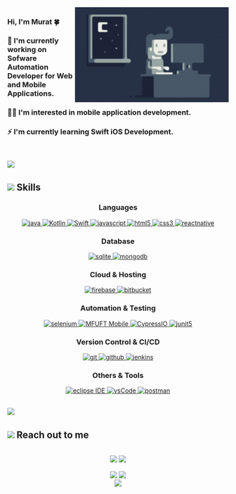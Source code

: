 <br><br>
<img align="right" src="https://raw.githubusercontent.com/AVS1508/AVS1508/master/assets/Night-Coding.gif"  width="350" >

### Hi, I'm Murat  :four_leaf_clover:

### 🔭 I'm currently working on Sofware Automation Developer for Web and Mobile Applications.

### 👨‍💻 I'm interested in mobile application development. 

### ⚡ I'm currently learning Swift iOS Development. 


<br><br>
<img src="https://user-images.githubusercontent.com/73097560/115834477-dbab4500-a447-11eb-908a-139a6edaec5c.gif">


## <img src="https://media2.giphy.com/media/QssGEmpkyEOhBCb7e1/giphy.gif?cid=ecf05e47a0n3gi1bfqntqmob8g9aid1oyj2wr3ds3mg700bl&rid=giphy.gif" width ="25"><b> Skills</b>

<p align="center">

<h3 align="center">Languages</h3>
<p align="center">
  <a href="https://www.java.com" target="_blank"> 
    <img src="https://img.shields.io/badge/Java-007396.svg?style=for-the-badge&logo=java&logoColor=white" 
      alt="java"/> 
  </a> 
  <a href="https://kotlinlang.org/" target="_blank"> 
    <img src="https://img.shields.io/badge/Kotlin%20-%23F7DF1E.svg?style=for-the-badge&logo=Kotlin&logoColor=red"
      alt="Kotlin"/>
  </a>
  <a href="https://developer.apple.com/swift/" target="_blank"> 
    <img src="https://img.shields.io/badge/Swift-E10098.svg?style=for-the-badge&logo=swift&logoColor=white"
      alt="Swift"/>
  </a>
  <a href="https://developer.mozilla.org/en-US/docs/Web/JavaScript" target="_blank"> 
    <img src="https://img.shields.io/badge/Javascript%20-6DB33F.svg?style=for-the-badge&logo=javascript&logoColor=white"
      alt="javascript"/> 
  </a>
  <a href="https://www.w3.org/html/" target="_blank"> 
    <img src="https://img.shields.io/badge/html-E34F26.svg?style=for-the-badge&logo=html5&logoColor=white"
      alt="html5"/> 
  </a>
  <a href="https://www.w3schools.com/css/" target="_blank">
    <img src="https://img.shields.io/badge/css-1572B6.svg?style=for-the-badge&logo=css3&logoColor=white"
      alt="css3"/>
  </a>
 <a href="https://reactnative.dev/" target="_blank">
    <img src="https://img.shields.io/badge/react native-1572B6.svg?style=for-the-badge&logo=react&logoColor=white"
      alt="reactnative"/>
  </a>
</p>


<h3 align="center">Database</h3>
<p align="center">
  <a href="https://www.sqlite.org/" target="_blank"> 
    <img src="https://img.shields.io/badge/sqlite-003B57.svg?style=for-the-badge&logo=sqlite&logoColor=white"
      alt="sqlite"/> 
  </a>
  <a href="https://www.mongodb.com/" target="_blank"> 
    <img src="https://img.shields.io/badge/mongodb-47A248.svg?style=for-the-badge&logo=mongodb&logoColor=white"
      alt="mongodb"/> 
  </a> 
</p>

<h3 align="center">Cloud & Hosting</h3>
<p align="center">
  <a href="https://firebase.google.com/" target="_blank">
    <img src="https://img.shields.io/badge/firebase-FFCA28.svg?style=for-the-badge&logo=firebase&logoColor=white" alt="firebase"/>
  </a>
  <a href="https://bitbucket.org/" target="_blank">
    <img src="https://img.shields.io/badge/bitbucket-00C7B7.svg?style=for-the-badge&logo=bitbucket&logoColor=white" alt="bitbucket"/>
  </a>
</p>
    
<h3 align="center">Automation & Testing</h3>
<p align="center"> 
  <a href="https://www.selenium.dev" target="_blank"> 
    <img src="https://img.shields.io/badge/selenium-430098.svg?style=for-the-badge&logo=selenium&logoColor=white"
      alt="selenium" /> 
  </a>
  <a href="https://www.microfocus.com/en-us/home" target="_blank"> 
    <img src="https://img.shields.io/badge/microfocus-43B02A.svg?style=for-the-badge&logo=microfocus&logoColor=white"
      alt="MFUFT Mobile" /> 
  </a>
    <a href="https://www.cypress.io/" target="_blank"> 
    <img src="https://img.shields.io/badge/Cypressio%20-%2314354C.svg?style=for-the-badge&logo=cypress&logoColor=white"
      alt="CypressIO" /> 
  </a> 
  <a href="https://junit.org/junit5/" target="_blank"> 
    <img src="https://img.shields.io/badge/junit-25A162.svg?style=for-the-badge&logo=junit5&logoColor=white" alt="junit5" /> 
  </a> 
</p>
    
<h3 align="center">Version Control & CI/CD</h3>
<p align="center">
  <a href="https://git-scm.com/" target="_blank">
    <img src="https://img.shields.io/badge/git-F05032.svg?style=for-the-badge&logo=git&logoColor=white"
      alt="git"/>
  </a>
  <a href="https://github.com/ELanza-48" target="_blank">
    <img src="https://img.shields.io/badge/github-181717.svg?style=for-the-badge&logo=github&logoColor=white" alt="github" />
  </a>
  <a href="https://www.jenkins.io" target="_blank"> 
    <img src="https://img.shields.io/badge/jenkins-1572B6.svg?style=for-the-badge&logo=jenkins&logoColor=white" alt="jenkins"/> 
  </a>
</p>
    
<h3 align="center">Others & Tools</h3>
<p align="center"> 
  <a href="https://eclipse.org" target="_blank">
    <img src="https://img.shields.io/badge/eclipse-2C2255.svg?style=for-the-badge&logo=eclipse&logoColor=white" alt="eclipse IDE"/> 
  </a>
  <a href="https://code.visualstudio.com/" target="_blank">
    <img src="https://img.shields.io/badge/vscode-007ACC.svg?style=for-the-badge&logo=visualstudiocode&logoColor=white" alt="vsCode"/> 
  </a>
  <a href="https://postman.com" target="_blank"> 
    <img src="https://img.shields.io/badge/postman-FF6C37.svg?style=for-the-badge&logo=postman&logoColor=white" alt="postman"/>
  </a>

</p>

<br> 
<img src="https://user-images.githubusercontent.com/73097560/115834477-dbab4500-a447-11eb-908a-139a6edaec5c.gif">

## <img src="https://raw.githubusercontent.com/ShahriarShafin/ShahriarShafin/main/Assets/handshake.gif" width="25"><b> Reach out to me</b>
    
<br>

<div align="center">
<a href="https://www.linkedin.com/in/murat-minaz-7b85b7141/"><img width="50" src="https://cdn-icons-png.flaticon.com/512/145/145807.png"/></a>
<a href="https://twitter.com/muratmnzz"><img width="50" src="https://cdn-icons-png.flaticon.com/512/3670/3670151.png"/></a>
</div>
<br/>


<div align="center">

<img height="150em" src="https://github-readme-stats.vercel.app/api?username=muratmnz&show_icons=true&theme=algolia&background=0d1117&hide_border=true"/>
<img height="150em" src="https://github-readme-stats.vercel.app/api/top-langs/?username=muratmnz&layout=compact&langs_count=6&theme=algolia&background=0d1117&hide_border=true"/>
</div>
<div align="center">
  <img height="150em" src="https://github-readme-streak-stats.herokuapp.com/?user=muratmnz&theme=algolia&background=0d1117&hide_border=true"/>
</div>
